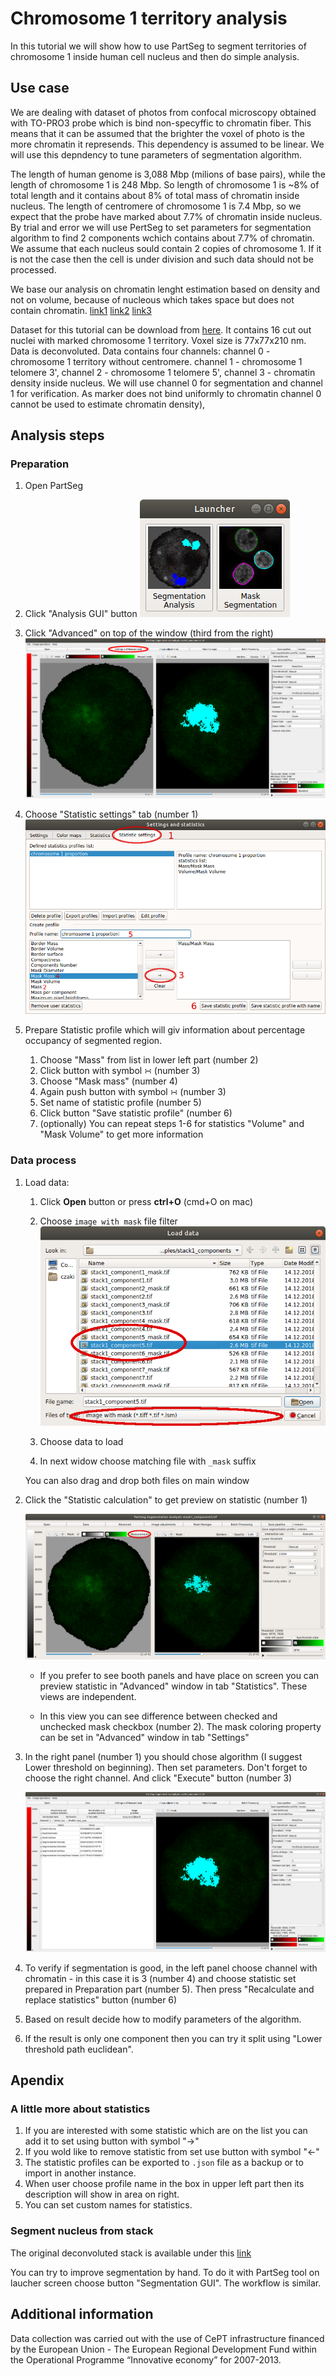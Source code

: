 # Chromosome 1 territory analysis

In this tutorial we will show how to use PartSeg to segment territories of chromosome 1 inside human cell nucleus and then do simple analysis.

## Use case

We are dealing with dataset of photos from confocal microscopy obtained with TO-PRO3 probe which is bind non-specyffic to chromatin fiber. This means that it can be assumed that the brighter the voxel of photo is the more chromatin it represends. This dependency is assumed to be linear.
We will use this depndency to tune parameters of segmentation algorithm.

The length of human genome is 3,088 Mbp (milions of base pairs), while the length of chromosome 1 is 248 Mbp. So length of chromosome 1 is ~8% of total length and it contains about 8% of total mass of chromatin inside nucleus.
The length of centromere of chromosome 1 is 7.4 Mbp, so we expect that the probe have marked about 7.7% of chromatin inside nucleus. By trial and error we will use PertSeg to set parameters for segmentation algorithm to find 2 components wchich contains about 7.7% of chromatin.
We assume that each nucleus sould contain 2 copies of chromosome 1. If it is not the case then the cell is under division and such data should not be processed.

We base our analysis on chromatin lenght estimation based on density and not on volume, because of nucleous which takes space but does not contain chromatin. [link1](https://en.wikipedia.org/wiki/Human_genome) [link2](https://en.wikipedia.org/wiki/Chromosome_1) [link3](https://en.wikipedia.org/wiki/Centromere#Positions)

Dataset for this tutorial can be download from [here](http://nucleus3d.cent.uw.edu.pl/PartSeg/Downloads/A_deconv_elements.zip). It contains 16 cut out nuclei with marked chromosome 1 territory. Voxel size is 77x77x210 nm. Data is deconvoluted. Data contains four channels: channel 0 - chromosome 1 territory without centromere.
channel 1 - chromosome 1 telomere 3', channel 2 - chromosome 1 telomere 5', channel 3 - chromatin density inside nucleus. We will use channel 0 for segmentation and channel 1 for verification. As marker does not bind uniformly to chromatin channel 0 cannot be used to estimate chromatin density),

## Analysis steps

### Preparation

1.  Open PartSeg

2.  Click "Analysis GUI" button
    ![launcher GUI](./images/launcher.png)

3.  Click "Advanced" on top of the window (third from the right)
    ![PartSeg GUI](images/main_window.png)

4.  Choose "Statistic settings" tab (number 1)
    ![Advanced window](images/advanced.png)

5.  Prepare Statistic profile which will giv information about percentage occupancy of segmented region.
    1.  Choose "Mass" from list in lower left part (number 2)
    2.  Click button with symbol ∺ (number 3)
    3.  Choose "Mask mass" (number 4)
    4.  Again push button with symbol ∺ (number 3)
    5.  Set name of statistic profile (number 5)
    6.  Click button "Save statistic profile" (number 6)
    7.  (optionally) You can repeat steps 1-6 for statistics "Volume" and "Mask Volume" to get more information

### Data process
1.  Load data:
    1.  Click **Open** button or press **ctrl+O** (cmd+O on mac)

    2.  Choose `image with mask` file filter
        ![open dialog](images/open_file.png)

    3.  Choose data to load

    4.  In next widow choose matching file with `_mask` suffix

    You can also drag and drop both files on main window

2.  Click the "Statistic calculation" to get preview on statistic (number 1)

    ![PartSeg GUI](images/main_window_analysis.png)

    -   If you prefer to see booth panels and have place on screen you can preview statistic in
        "Advanced" window in tab "Statistics". These views are independent.

    -   In this view you can see difference between checked and unchecked mask checkbox (number 2).
        The mask coloring property can be set in "Advanced" window in tab "Settings"

3.  In the right panel (number 1) you should chose algorithm (I suggest Lower threshold on beginning).
    Then set parameters. Don't forget to choose the right channel. And click "Execute" button (number 3)

    ![PartSeg GUI](images/main_window_analysis2.png)

4.  To verify if segmentation is good, in the left panel choose channel with chromatin - in this case it is 3 (number 4)
    and choose statistic set prepared in Preparation part (number 5). Then press "Recalculate and replace statistics"
    button (number 6)

5.  Based on result decide how to modify parameters of the algorithm.

6.  If the result is only one component then you can try it split using "Lower threshold path euclidean".

## Apendix
### A little more about statistics

1.  If you are interested with some statistic which are on the list you can add it to set using button with symbol "→"
2.  If you wold like to remove statistic from set use button with symbol "←"
3.  The statistic profiles can be exported to `.json` file as a backup or to import in another instance.
4.  When user choose profile name in the box in upper left part then its description will show in area on right.
5.  You can set custom names for statistics.

### Segment nucleus from stack
The original deconvoluted stack is available under this [link]([link](http://nucleus3d.cent.uw.edu.pl/PartSeg/Downloads/A_deconv_stack.zip))

You can try to improve segmentation by hand. To do it with PartSeg tool on laucher screen choose button "Segmentation GUI". The workflow is similar.

## Additional information
Data collection was carried out with the use of CePT infrastructure financed by the European Union - The European Regional Development Fund within the Operational Programme “Innovative economy” for 2007-2013.

[comment]: <> (pandoc -t html -s -o tutorial-chromosome1.html --css pandoc.css -M pagetitle:"Chromosome 1 territory analysis"  tutorial-chromosome1.md)
